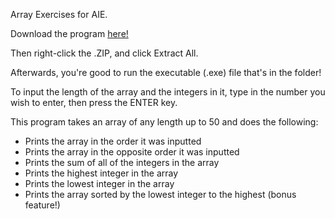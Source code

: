 Array Exercises for AIE.

Download the program [here!](https://github.com/charlie-flynn/ArrayExercises/releases)

Then right-click the .ZIP, and click Extract All.

Afterwards, you're good to run the executable (.exe) file that's in the folder!

To input the length of the array and the integers in it, type in the number you wish to enter, then press the ENTER key.

This program takes an array of any length up to 50 and does the following:
- Prints the array in the order it was inputted
- Prints the array in the opposite order it was inputted
- Prints the sum of all of the integers in the array
- Prints the highest integer in the array
- Prints the lowest integer in the array
- Prints the array sorted by the lowest integer to the highest (bonus feature!)
